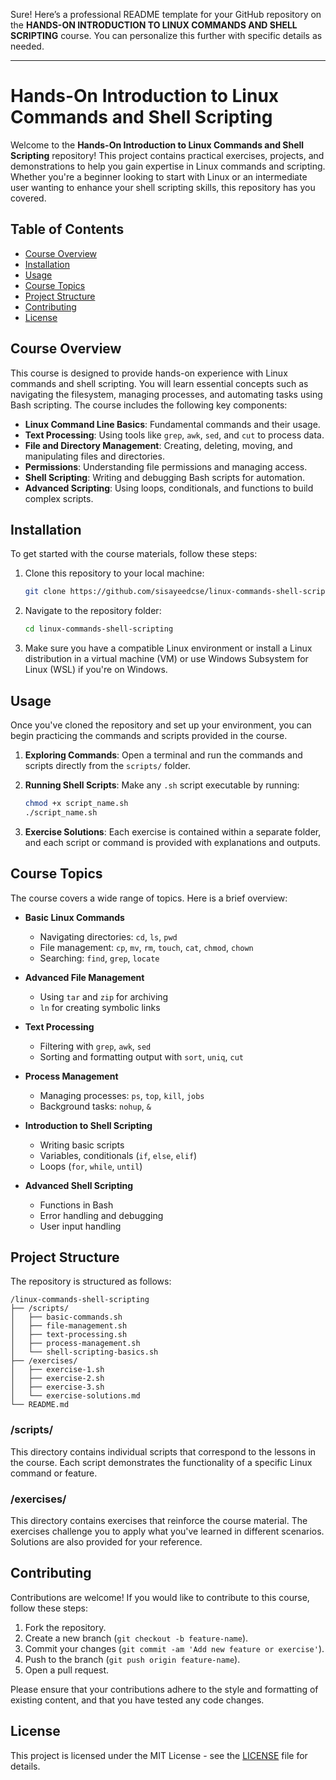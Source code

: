 Sure! Here’s a professional README template for your GitHub repository on the **HANDS-ON INTRODUCTION TO LINUX COMMANDS AND SHELL SCRIPTING** course. You can personalize this further with specific details as needed.

---

# Hands-On Introduction to Linux Commands and Shell Scripting

Welcome to the **Hands-On Introduction to Linux Commands and Shell Scripting** repository! This project contains practical exercises, projects, and demonstrations to help you gain expertise in Linux commands and scripting. Whether you're a beginner looking to start with Linux or an intermediate user wanting to enhance your shell scripting skills, this repository has you covered.

## Table of Contents

* [Course Overview](#course-overview)
* [Installation](#installation)
* [Usage](#usage)
* [Course Topics](#course-topics)
* [Project Structure](#project-structure)
* [Contributing](#contributing)
* [License](#license)

## Course Overview

This course is designed to provide hands-on experience with Linux commands and shell scripting. You will learn essential concepts such as navigating the filesystem, managing processes, and automating tasks using Bash scripting. The course includes the following key components:

* **Linux Command Line Basics**: Fundamental commands and their usage.
* **Text Processing**: Using tools like `grep`, `awk`, `sed`, and `cut` to process data.
* **File and Directory Management**: Creating, deleting, moving, and manipulating files and directories.
* **Permissions**: Understanding file permissions and managing access.
* **Shell Scripting**: Writing and debugging Bash scripts for automation.
* **Advanced Scripting**: Using loops, conditionals, and functions to build complex scripts.

## Installation

To get started with the course materials, follow these steps:

1. Clone this repository to your local machine:

   ```bash
   git clone https://github.com/sisayeedcse/linux-commands-shell-scripting.git
   ```

2. Navigate to the repository folder:

   ```bash
   cd linux-commands-shell-scripting
   ```

3. Make sure you have a compatible Linux environment or install a Linux distribution in a virtual machine (VM) or use Windows Subsystem for Linux (WSL) if you're on Windows.

## Usage

Once you've cloned the repository and set up your environment, you can begin practicing the commands and scripts provided in the course.

1. **Exploring Commands**: Open a terminal and run the commands and scripts directly from the `scripts/` folder.

2. **Running Shell Scripts**: Make any `.sh` script executable by running:

   ```bash
   chmod +x script_name.sh
   ./script_name.sh
   ```

3. **Exercise Solutions**: Each exercise is contained within a separate folder, and each script or command is provided with explanations and outputs.

## Course Topics

The course covers a wide range of topics. Here is a brief overview:

* **Basic Linux Commands**

  * Navigating directories: `cd`, `ls`, `pwd`
  * File management: `cp`, `mv`, `rm`, `touch`, `cat`, `chmod`, `chown`
  * Searching: `find`, `grep`, `locate`

* **Advanced File Management**

  * Using `tar` and `zip` for archiving
  * `ln` for creating symbolic links

* **Text Processing**

  * Filtering with `grep`, `awk`, `sed`
  * Sorting and formatting output with `sort`, `uniq`, `cut`

* **Process Management**

  * Managing processes: `ps`, `top`, `kill`, `jobs`
  * Background tasks: `nohup`, `&`

* **Introduction to Shell Scripting**

  * Writing basic scripts
  * Variables, conditionals (`if`, `else`, `elif`)
  * Loops (`for`, `while`, `until`)

* **Advanced Shell Scripting**

  * Functions in Bash
  * Error handling and debugging
  * User input handling

## Project Structure

The repository is structured as follows:

```
/linux-commands-shell-scripting
├── /scripts/
│   ├── basic-commands.sh
│   ├── file-management.sh
│   ├── text-processing.sh
│   ├── process-management.sh
│   └── shell-scripting-basics.sh
├── /exercises/
│   ├── exercise-1.sh
│   ├── exercise-2.sh
│   ├── exercise-3.sh
│   └── exercise-solutions.md
└── README.md
```

### /scripts/

This directory contains individual scripts that correspond to the lessons in the course. Each script demonstrates the functionality of a specific Linux command or feature.

### /exercises/

This directory contains exercises that reinforce the course material. The exercises challenge you to apply what you've learned in different scenarios. Solutions are also provided for your reference.

## Contributing

Contributions are welcome! If you would like to contribute to this course, follow these steps:

1. Fork the repository.
2. Create a new branch (`git checkout -b feature-name`).
3. Commit your changes (`git commit -am 'Add new feature or exercise'`).
4. Push to the branch (`git push origin feature-name`).
5. Open a pull request.

Please ensure that your contributions adhere to the style and formatting of existing content, and that you have tested any code changes.

## License

This project is licensed under the MIT License - see the [LICENSE](LICENSE) file for details.
